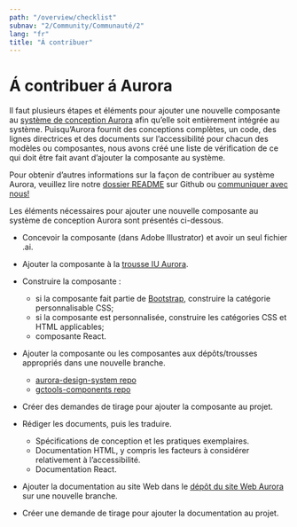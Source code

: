 ```yaml
---
path: "/overview/checklist"
subnav: "2/Community/Communauté/2"
lang: "fr"
title: "Á contribuer"
---
```


<helmet>
<title> Á contribuer - Système de conception Aurora </title>
</helmet>

# Á contribuer á Aurora

Il faut plusieurs étapes et éléments pour ajouter une nouvelle composante au [système de conception Aurora](https://design.gccollab.ca/) afin qu’elle soit entièrement intégrée au système. Puisqu’Aurora fournit des conceptions complètes, un code, des lignes directrices et des documents sur l’accessibilité pour chacun des modèles ou composantes, nous avons créé une liste de vérification de ce qui doit être fait avant d’ajouter la composante au système.

Pour obtenir d’autres informations sur la façon de contribuer au système Aurora, veuillez lire notre [dossier README](https://github.com/gctools-outilsgc/aurora-website/blob/master/README.md) sur Github ou [communiquer avec nous!](mailto:sierra.duffey@tbs-sct.gc.ca) 

Les éléments nécessaires pour ajouter une nouvelle composante au système de conception Aurora sont présentés ci-dessous. 

- Concevoir la composante (dans Adobe Illustrator) et avoir un seul fichier .ai.

- Ajouter la composante à la [trousse IU Aurora](https://github.com/gctools-outilsgc/aurora-design-system/blob/master/design%20files/ui_kit.ai).

- Construire la composante :
    - si la composante fait partie de [Bootstrap](https://getbootstrap.com/), construire la catégorie personnalisable CSS;
    - si la composante est personnalisée, construire les catégories CSS et HTML applicables;
    - composante React.


- Ajouter la composante ou les composantes aux dépôts/trousses appropriés dans une nouvelle branche. 
    - [aurora-design-system repo](https://github.com/gctools-outilsgc/aurora-design-system)
    - [gctools-components repo](https://github.com/gctools-outilsgc/gctools-components)


- Créer des demandes de tirage pour ajouter la composante au projet.

- Rédiger les documents, puis les traduire. 
    - Spécifications de conception et les pratiques exemplaires.
    - Documentation HTML, y compris les facteurs à considérer relativement à l’accessibilité.
    - Documentation React.


- Ajouter la documentation au site Web dans le [dépôt du site Web Aurora](https://github.com/gctools-outilsgc/aurora-website) sur une nouvelle branche.

- Créer une demande de tirage pour ajouter la documentation au projet.
